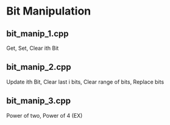 # Bit Manipulation

## bit_manip_1.cpp
 Get, Set, Clear ith Bit

## bit_manip_2.cpp
 Update ith Bit, Clear last i bits, Clear range of bits, Replace bits

## bit_manip_3.cpp
 Power of two, Power of 4 (EX)


